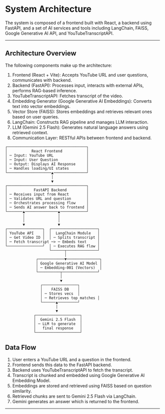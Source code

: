 # System Architecture
The system is composed of a frontend built with React, a backend using FastAPI, and a set of AI services and tools including LangChain, FAISS, Google Generative AI API, and YouTubeTranscriptAPI.

---
## Architecture Overview
The following components make up the architecture:
1. Frontend (React + Vite): Accepts YouTube URL and user questions, communicates with backend.
2. Backend (FastAPI): Processes input, interacts with external APIs, performs RAG-based inference.
3. YouTubeTranscriptAPI: Fetches transcript of the video.
4. Embedding Generator (Google Generative AI Embeddings): Converts text into vector embeddings.
5. Vector Store (FAISS): Stores embeddings and retrieves relevant ones based on user queries.
6. LangChain: Constructs RAG pipeline and manages LLM interaction.
7. LLM (Gemini 2.5 Flash): Generates natural language answers using retrieved context.
8. Communication Layer: RESTful APIs between frontend and backend.


```
┌────────────────────────────────────┐
│           React Frontend           │
│ ─ Input: YouTube URL               │
│ ─ Input: User Question             │
│ ─ Output: Displays AI Response     │
│ ─ Handles loading/UI states        │
└────────────────────▲───────────────┘
                     │
                     ▼
┌────────────────────────────────────┐
│            FastAPI Backend         │
│ ─ Receives input from React        │
│ ─ Validates URL and question       │
│ ─ Orchestrates processing flow     │
│ ─ Sends AI answer back to frontend │
└───────▲───────────────▲────────────┘
        │               │
        │               │
        ▼               ▼
┌────────────────┐  ┌─────────────────────┐
│ YouTube API    │  │  LangChain Module   │
│ ─ Get Video ID │  │ ─ Splits transcript │
│ ─ Fetch transcript ─> ─ Embeds text     │
└────────────────┘  │ ─ Executes RAG flow │
                    └──────┬──────────────┘
                           │
              ┌────────────▼───────────────┐
              │ Google Generative AI Model │
              │ ─ Embedding-001 (Vectors)  │
              └──────────┬────────────────┘
                         │
                         ▼
                ┌────────────────┐
                │    FAISS DB    │
                │ ─ Stores vecs  │
                │ ─ Retrieves top matches │
                └──────▲─────────┘
                       │
                       ▼
             ┌────────────────────┐
             │  Gemini 2.5 Flash  │
             │ ─ LLM to generate  │
             │   final response   │
             └────────────────────┘
```

## Data Flow
1. User enters a YouTube URL and a question in the frontend.
2. Frontend sends this data to the FastAPI backend.
3. Backend uses YouTubeTranscriptAPI to fetch the transcript.
4. Transcript is chunked and embedded using Google Generative AI Embedding Model.
5. Embeddings are stored and retrieved using FAISS based on question similarity.
6. Retrieved chunks are sent to Gemini 2.5 Flash via LangChain.
7. Gemini generates an answer which is returned to the frontend.

---
